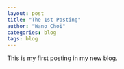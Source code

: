 ```yaml
---
layout: post
title: "The 1st Posting"
author: "Wano Choi"
categories: blog
tags: blog
---
```


This is my first posting in my new blog.
